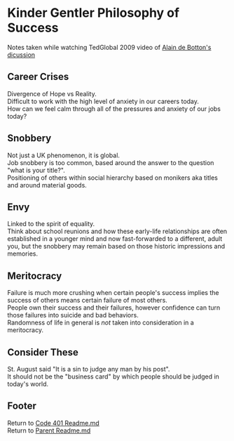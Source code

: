 # Kinder Gentler Philosophy of Success

Notes taken while watching TedGlobal 2009 video of [Alain de Botton's dicussion](https://www.ted.com/talks/alain_de_botton_a_kinder_gentler_philosophy_of_success)  

## Career Crises

Divergence of Hope vs Reality.  
Difficult to work with the high level of anxiety in our careers today.  
How can we feel calm through all of the pressures and anxiety of our jobs today?  

## Snobbery

Not just a UK phenomenon, it is global.  
Job snobbery is too common, based around the answer to the question "what is your title?".  
Positioning of others within social hierarchy based on monikers aka titles and around material goods.  

## Envy

Linked to the spirit of equality.  
Think about school reunions and how these early-life relationships are often established in a younger mind and now fast-forwarded to a different, adult you, but the snobbery may remain based on those historic impressions and memories.  

## Meritocracy

Failure is much more crushing when certain people's success implies the success of others means certain failure of most others.  
People own their success and their failures, however confidence can turn those failures into suicide and bad behaviors.  
Randomness of life in general is *not* taken into consideration in a meritocracy.  

## Consider These

St. August said "It is a sin to judge any man by his post".  
It should not be the "business card" by which people should be judged in today's world.  


## Footer

Return to [Code 401 Readme.md](./readme.html)  
Return to [Parent Readme.md](../README.html)  
